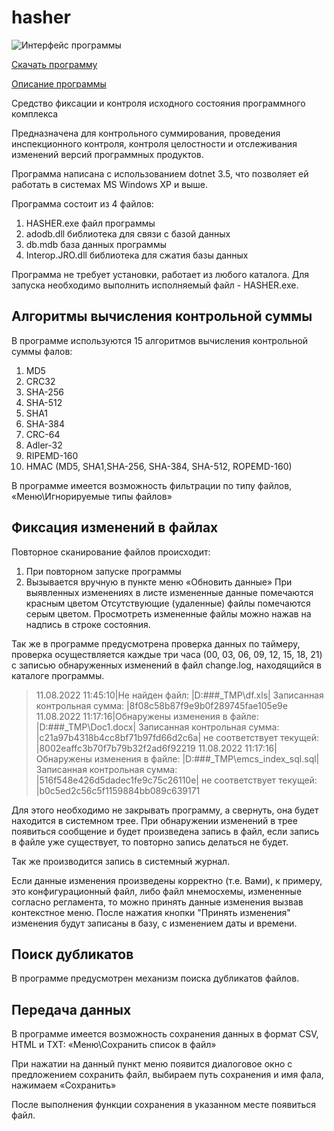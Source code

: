 # hasher

![Интерфейс программы](http://bko.shatki.info/images/stories/has1.png "Интерфейс программы")


[Скачать программу](https://github.com/ldragon24/hasher/blob/main/PROGRAMM/HASHER.7z "скачать программу")

[Описание программы](https://github.com/ldragon24/hasher/blob/main/PROGRAMM/%D0%9F%D1%80%D0%BE%D0%B3%D1%80%D0%B0%D0%BC%D0%BC%D0%B0%20Hasher.docx "Описание программы")


Средство фиксации и контроля исходного состояния программного комплекса

Предназначена для контрольного суммирования, проведения инспекционного контроля, контроля целостности и отслеживания изменений версий программных продуктов.

Программа написана с использованием dotnet 3.5, что позволяет ей работать в системах MS Windows XP и выше.

Программа состоит из 4 файлов:
1.	HASHER.exe  файл программы
2.	adodb.dll  библиотека для связи с базой данных
3.	db.mdb  база данных программы
4.	Interop.JRO.dll  библиотека для сжатия базы данных


Программа не требует установки, работает из любого каталога. Для запуска необходимо выполнить исполняемый файл - HASHER.exe.

## Алгоритмы вычисления контрольной суммы

В программе используются 15 алгоритмов вычисления контрольной суммы фалов:
1.	MD5
2.	CRC32
3.	SHA-256
4.	SHA-512
5.	SHA1
6. SHA-384
7. CRC-64
8. Adler-32
9. RIPEMD-160
10. HMAC (MD5, SHA1,SHA-256, SHA-384, SHA-512, ROPEMD-160)

В программе имеется возможность фильтрации по типу файлов, «Меню\Игнорируемые типы файлов»

## Фиксация изменений в файлах

Повторное сканирование файлов происходит:
1.	При повторном запуске программы
2.	Вызывается вручную в пункте меню «Обновить данные»
При выявленных изменениях в листе измененные данные помечаются красным цветом
Отсутствующие (удаленные) файлы помечаются серым цветом.
Просмотреть измененные файлы можно нажав на надпись в строке состояния.

Так же в программе предусмотрена проверка данных по таймеру, проверка осуществляется каждые три часа (00, 03, 06, 09, 12, 15, 18, 21) с записью обнаруженных изменений в файл change.log, находящийся в каталоге программы.

>11.08.2022 11:45:10|Не найден файл: |D:\###\_TMP\df.xls| Записанная контрольная сумма: |8f08c58b87f9e9b0f289745fae105e9e
>11.08.2022 11:17:16|Обнаружены изменения в файле: |D:\###\_TMP\Doc1.docx| Записанная контрольная сумма: |c21a97b4318b4cc8bf71b97fd66d2c6a| не соответствует текущей: |8002eaffc3b70f7b79b32f2ad6f92219
>11.08.2022 11:17:16|Обнаружены изменения в файле: |D:\###\_TMP\emcs_index_sql.sql| Записанная контрольная сумма: |516f548e426d5dadec1fe9c75c26110e| не соответствует текущей: |b0c5ed2c56c5f1159884bb089c639171

Для этого необходимо не закрывать программу, а свернуть, она будет находится в системном трее.
При обнаружении изменений в трее появиться сообщение и будет произведена запись в файл, если запись в файле уже существует, то повторно запись делаться не будет. 

Так же производится запись в системный журнал.

Если данные изменения произведены корректно (т.е. Вами), к примеру, это конфигурационный файл, либо файл мнемосхемы, измененные согласно регламента, то можно принять данные изменения вызвав контекстное меню.
После нажатия кнопки "Принять изменения" изменения будут записаны в базу, с изменением даты и времени.

## Поиск дубликатов
 В программе предусмотрен механизм поиска дубликатов файлов.
 
 
## Передача данных

В программе имеется возможность сохранения данных в формат CSV, HTML и TXT:
«Меню\Сохранить список в файл»
 
При нажатии на данный пункт меню появится диалоговое окно с предложением сохранить файл, выбираем путь сохранения и имя фала, нажимаем «Сохранить»
 
После выполнения функции сохранения в указанном месте появиться файл.

 
 




